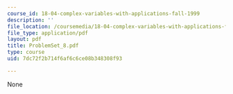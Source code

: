 ```yaml
---
course_id: 18-04-complex-variables-with-applications-fall-1999
description: ''
file_location: /coursemedia/18-04-complex-variables-with-applications-fall-1999/7dc72f2b714f6af6c6ce08b348308f93_ProblemSet_8.pdf
file_type: application/pdf
layout: pdf
title: ProblemSet_8.pdf
type: course
uid: 7dc72f2b714f6af6c6ce08b348308f93

---
```

None